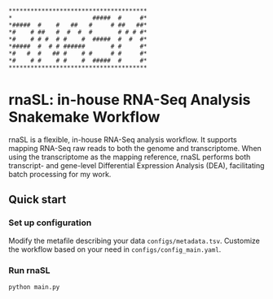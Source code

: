     **************************************
    *                      #####  #     #*
    *#####  #    #   ##   #     # ##   ##*
    *#    # ##   #  #  #  #       # # # #*
    *#    # # #  # #    #  #####  #  #  #*
    *#####  #  # # ######       # #     #*
    *#   #  #   ## #    # #     # #     #*
    *#    # #    # #    #  #####  #     #*
    **************************************


# rnaSL: in-house RNA-Seq Analysis Snakemake Workflow 

rnaSL is a flexible, in-house RNA-Seq analysis workflow. It supports mapping RNA-Seq raw reads to both the genome and transcriptome. When using the transcriptome as the mapping reference, rnaSL performs both transcript- and gene-level Differential Expression Analysis (DEA), facilitating batch processing for my work.

## Quick start
### Set up configuration
Modify the metafile describing your data `configs/metadata.tsv`.
Customize the workflow based on your need in `configs/config_main.yaml`.

### Run rnaSL
`python main.py`
